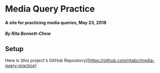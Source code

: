 # Media Query Practice

#### A site for practicing media queries, May 23, 2018

#### _By Rita Bennett-Chew_

## Setup

Here is (this project's GitHub Repository)[https://github.com/ritabc/media-query-practice]
